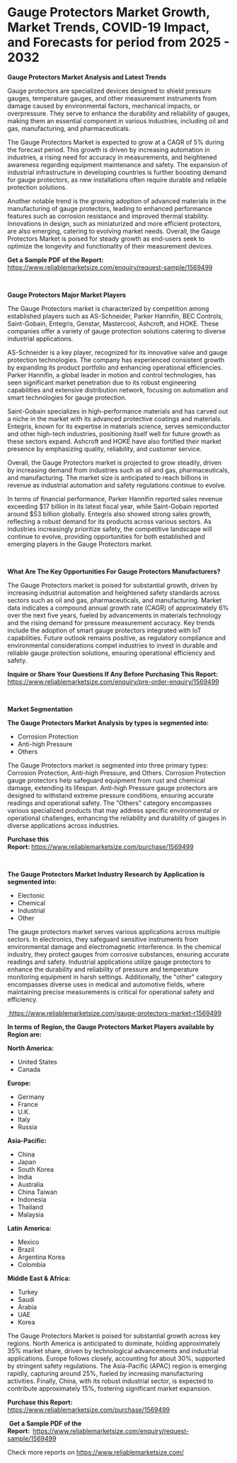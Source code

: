 <p><h1>Gauge Protectors Market Growth, Market Trends, COVID-19 Impact, and Forecasts for period from 2025 - 2032</h1></p><p><strong>Gauge Protectors Market Analysis and Latest Trends</strong></p>
<p><p>Gauge protectors are specialized devices designed to shield pressure gauges, temperature gauges, and other measurement instruments from damage caused by environmental factors, mechanical impacts, or overpressure. They serve to enhance the durability and reliability of gauges, making them an essential component in various industries, including oil and gas, manufacturing, and pharmaceuticals.</p><p>The Gauge Protectors Market is expected to grow at a CAGR of 5% during the forecast period. This growth is driven by increasing automation in industries, a rising need for accuracy in measurements, and heightened awareness regarding equipment maintenance and safety. The expansion of industrial infrastructure in developing countries is further boosting demand for gauge protectors, as new installations often require durable and reliable protection solutions.</p><p>Another notable trend is the growing adoption of advanced materials in the manufacturing of gauge protectors, leading to enhanced performance features such as corrosion resistance and improved thermal stability. Innovations in design, such as miniaturized and more efficient protectors, are also emerging, catering to evolving market needs. Overall, the Gauge Protectors Market is poised for steady growth as end-users seek to optimize the longevity and functionality of their measurement devices.</p></p>
<p><strong>Get a Sample PDF of the Report:&nbsp;</strong> <a href="https://www.reliablemarketsize.com/enquiry/request-sample/1569499?utm_campaign=2804&utm_medium=2&utm_source=Github&utm_content=ia&utm_term=25032025&utm_id=gauge-protectors">https://www.reliablemarketsize.com/enquiry/request-sample/1569499</a></p>
<p>&nbsp;</p>
<p><strong>Gauge Protectors Major Market Players</strong></p>
<p><p>The Gauge Protectors market is characterized by competition among established players such as AS-Schneider, Parker Hannifin, BEC Controls, Saint-Gobain, Entegris, Genstar, Mastercool, Ashcroft, and HOKE. These companies offer a variety of gauge protection solutions catering to diverse industrial applications.</p><p>AS-Schneider is a key player, recognized for its innovative valve and gauge protection technologies. The company has experienced consistent growth by expanding its product portfolio and enhancing operational efficiencies. Parker Hannifin, a global leader in motion and control technologies, has seen significant market penetration due to its robust engineering capabilities and extensive distribution network, focusing on automation and smart technologies for gauge protection.</p><p>Saint-Gobain specializes in high-performance materials and has carved out a niche in the market with its advanced protective coatings and materials. Entegris, known for its expertise in materials science, serves semiconductor and other high-tech industries, positioning itself well for future growth as these sectors expand. Ashcroft and HOKE have also fortified their market presence by emphasizing quality, reliability, and customer service.</p><p>Overall, the Gauge Protectors market is projected to grow steadily, driven by increasing demand from industries such as oil and gas, pharmaceuticals, and manufacturing. The market size is anticipated to reach billions in revenue as industrial automation and safety regulations continue to evolve.</p><p>In terms of financial performance, Parker Hannifin reported sales revenue exceeding $17 billion in its latest fiscal year, while Saint-Gobain reported around $53 billion globally. Entegris also showed strong sales growth, reflecting a robust demand for its products across various sectors. As industries increasingly prioritize safety, the competitive landscape will continue to evolve, providing opportunities for both established and emerging players in the Gauge Protectors market.</p></p>
<p>&nbsp;</p>
<p><strong>What Are The Key Opportunities For Gauge Protectors Manufacturers?</strong></p>
<p><p>The Gauge Protectors market is poised for substantial growth, driven by increasing industrial automation and heightened safety standards across sectors such as oil and gas, pharmaceuticals, and manufacturing. Market data indicates a compound annual growth rate (CAGR) of approximately 6% over the next five years, fueled by advancements in materials technology and the rising demand for pressure measurement accuracy. Key trends include the adoption of smart gauge protectors integrated with IoT capabilities. Future outlook remains positive, as regulatory compliance and environmental considerations compel industries to invest in durable and reliable gauge protection solutions, ensuring operational efficiency and safety.</p></p>
<p><strong>Inquire or Share Your Questions If Any Before Purchasing This Report:</strong> <a href="https://www.reliablemarketsize.com/enquiry/pre-order-enquiry/1569499?utm_campaign=2804&utm_medium=2&utm_source=Github&utm_content=ia&utm_term=25032025&utm_id=gauge-protectors">https://www.reliablemarketsize.com/enquiry/pre-order-enquiry/1569499</a></p>
<p>&nbsp;</p>
<p><strong>Market Segmentation</strong></p>
<p><strong>The Gauge Protectors Market Analysis by types is segmented into:</strong></p>
<p><ul><li>Corrosion Protection</li><li>Anti-high Pressure</li><li>Others</li></ul></p>
<p><p>The Gauge Protectors market is segmented into three primary types: Corrosion Protection, Anti-high Pressure, and Others. Corrosion Protection gauge protectors help safeguard equipment from rust and chemical damage, extending its lifespan. Anti-high Pressure gauge protectors are designed to withstand extreme pressure conditions, ensuring accurate readings and operational safety. The "Others" category encompasses various specialized products that may address specific environmental or operational challenges, enhancing the reliability and durability of gauges in diverse applications across industries.</p></p>
<p><strong>Purchase this Report:&nbsp;</strong><a href="https://www.reliablemarketsize.com/purchase/1569499?utm_campaign=2804&utm_medium=2&utm_source=Github&utm_content=ia&utm_term=25032025&utm_id=gauge-protectors">https://www.reliablemarketsize.com/purchase/1569499</a></p>
<p>&nbsp;</p>
<p><strong>The Gauge Protectors Market Industry Research by Application is segmented into:</strong></p>
<p><ul><li>Electonic</li><li>Chemical</li><li>Industrial</li><li>Other</li></ul></p>
<p><p>The gauge protectors market serves various applications across multiple sectors. In electronics, they safeguard sensitive instruments from environmental damage and electromagnetic interference. In the chemical industry, they protect gauges from corrosive substances, ensuring accurate readings and safety. Industrial applications utilize gauge protectors to enhance the durability and reliability of pressure and temperature monitoring equipment in harsh settings. Additionally, the "other" category encompasses diverse uses in medical and automotive fields, where maintaining precise measurements is critical for operational safety and efficiency.</p></p>
<p><a href="https://www.reliablemarketsize.com/gauge-protectors-market-r1569499?utm_campaign=2804&utm_medium=2&utm_source=Github&utm_content=ia&utm_term=25032025&utm_id=gauge-protectors">&nbsp;https://www.reliablemarketsize.com/gauge-protectors-market-r1569499</a></p>
<p><strong>In terms of Region, the Gauge Protectors Market Players available by Region are:</strong></p>
<p>
    <p> <strong> North America: </strong>
        <ul>
            <li>United States</li>
            <li>Canada</li>
        </ul>
        </p> 
    <p> <strong> Europe: </strong>
        <ul>
            <li>Germany</li>
            <li>France</li>
            <li>U.K.</li>
            <li>Italy</li>
            <li>Russia</li>
        </ul>
        </p> 
    <p> <strong> Asia-Pacific: </strong>
        <ul>
            <li>China</li>
            <li>Japan</li>
            <li>South Korea</li>
            <li>India</li>
            <li>Australia</li>
            <li>China Taiwan</li>
            <li>Indonesia</li>
            <li>Thailand</li>
            <li>Malaysia</li>
        </ul>
        </p> 
    <p> <strong> Latin America: </strong>
        <ul>
            <li>Mexico</li>
            <li>Brazil</li>
            <li>Argentina Korea</li>
            <li>Colombia</li>
        </ul>
        </p> 
    <p> <strong> Middle East & Africa: </strong>
        <ul>
            <li>Turkey</li>
            <li>Saudi</li>
            <li>Arabia</li>
            <li>UAE</li>
            <li>Korea</li>
        </ul>
    </p>
    </p>
<p><p>The Gauge Protectors Market is poised for substantial growth across key regions. North America is anticipated to dominate, holding approximately 35% market share, driven by technological advancements and industrial applications. Europe follows closely, accounting for about 30%, supported by stringent safety regulations. The Asia-Pacific (APAC) region is emerging rapidly, capturing around 25%, fueled by increasing manufacturing activities. Finally, China, with its robust industrial sector, is expected to contribute approximately 15%, fostering significant market expansion.</p></p>
<p><strong>Purchase this Report: </strong><a href="https://www.reliablemarketsize.com/purchase/1569499?utm_campaign=2804&utm_medium=2&utm_source=Github&utm_content=ia&utm_term=25032025&utm_id=gauge-protectors">https://www.reliablemarketsize.com/purchase/1569499</a></p>
<p>&nbsp;<strong>Get a Sample PDF of the Report:&nbsp;&nbsp;</strong><a href="https://www.reliablemarketsize.com/enquiry/request-sample/1569499?utm_campaign=2804&utm_medium=2&utm_source=Github&utm_content=ia&utm_term=25032025&utm_id=gauge-protectors">https://www.reliablemarketsize.com/enquiry/request-sample/1569499</a></p>
<p><strong></strong></p>
<p>Check more reports on <a href="https://www.reliablemarketsize.com/?utm_campaign=2804&utm_medium=2&utm_source=Github&utm_content=ia&utm_term=25032025&utm_id=gauge-protectors">https://www.reliablemarketsize.com/</a></p>